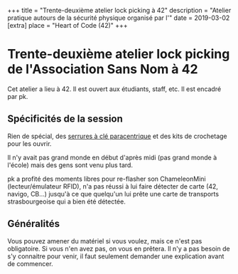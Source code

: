 +++
title = "Trente-deuxième atelier lock picking à 42"
description = "Atelier pratique autours de la sécurité physique organisé par l'"
date = 2019-03-02
[extra]
place = "Heart of Code (42)"
+++

# Trente-deuxième atelier lock picking de l'Association Sans Nom à 42

Cet atelier a lieu à 42. Il est ouvert aux étudiants, staff, etc.
Il est encadré par pk.

## Spécificités de la session

Rien de spécial, des [serrures à clé
paracentrique](./documentation/lock_picking/paracentrique/index.md) et des kits
de crochetage pour les ouvrir.

Il n'y avait pas grand monde en début d'après midi (pas grand monde à l'école)
mais des gens sont venu plus tard.

pk a profité des moments libres pour re-flasher son ChameleonMini
(lecteur/émulateur RFID), n'a pas réussi à lui faire détecter de carte (42,
navigo, CB…) jusqu'à ce que quelqu'un lui prête une carte de transports
strasbourgeoise qui a bien été détectée.

## Généralités

Vous pouvez amener du matériel si vous voulez, mais ce n'est pas obligatoire.
Si vous n'en avez pas, on vous en prêtera.
Il n'y a pas besoin de s'y connaitre pour venir, il faut seulement demander une
explication avant de commencer.
